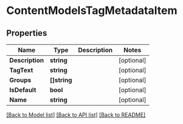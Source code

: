 # ContentModelsTagMetadataItem

## Properties
Name | Type | Description | Notes
------------ | ------------- | ------------- | -------------
**Description** | **string** |  | [optional] 
**TagText** | **string** |  | [optional] 
**Groups** | **[]string** |  | [optional] 
**IsDefault** | **bool** |  | [optional] 
**Name** | **string** |  | [optional] 

[[Back to Model list]](../README.md#documentation-for-models) [[Back to API list]](../README.md#documentation-for-api-endpoints) [[Back to README]](../README.md)


